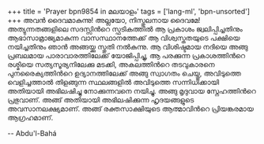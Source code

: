 +++
title = 'Prayer bpn9854 in മലയാളം'
tags = ['lang-ml', 'bpn-unsorted']
+++
അവന്‍ ദൈവമാകുന്നു!
അല്ലയോ, നിസ്തുലനായ ദൈവമേ! അത്യുന്നതങ്ങളിലെ സദസ്സിന്‍റെ സ്ഫടികത്തില്‍ ആ പ്രകാശം ജ്വലിപ്പിച്ചതിനും ആഭാസാമ്രാജ്യമാകുന്ന വാസസ്ഥാനത്തേക്ക് ആ വിശ്വസ്തതയുടെ പക്ഷിയെ നയിച്ചതിനും ഞാന്‍ അങ്ങയ്ക്കു സ്തുതി നല്‍കുന്നു. ആ വിശിഷ്ടമായ നദിയെ അങ്ങു പ്രബലമായ പാരാവാരത്തിലേക്ക് യോജിപ്പിച്ചു, ആ പരക്കുന്ന പ്രകാശത്തിന്‍റെ രശ്മിയെ സത്യസൂര്യനിലേക്കു മടക്കി, അകലത്തിന്‍റെ തടവുകാരനെ പുനരൈക്യത്തിന്‍റെ ഉദ്യാനത്തിലേക്ക് അങ്ങു സ്വാഗതം ചെയ്തു, അവിടുത്തെ വെളിച്ചത്താല്‍ തിളങ്ങുന്ന സ്ഥലങ്ങളില്‍ അവിടുത്തെ സന്നിധിക്കായി അതിയായി അഭിലഷിച്ചു നോക്കുന്നവനെ നയിച്ചു.
അങ്ങു മൃദുവായ സ്നേഹത്തിന്‍റെ പ്രഭുവാണ്. അങ്ങ് അതിയായി അഭിലഷിക്കുന്ന ഹൃദയങ്ങളുടെ അവസാനലക്ഷ്യമാണ്. അങ്ങ് രക്തസാക്ഷിയുടെ ആത്മാവിന്‍റെ പ്രിയങ്കരമായ ആഗ്രഹമാണ്.

-- Abdu'l-Bahá
